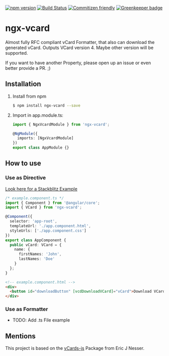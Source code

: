 [![npm version](https://badge.fury.io/js/ngx-vcard.svg)](https://badge.fury.io/js/ngx-vcard)
[![Build Status](https://travis-ci.org/DanielHabenicht/ngx-vcard.svg?branch=master)](https://travis-ci.org/DanielHabenicht/ngx-vcard)
[![Commitizen friendly](https://img.shields.io/badge/commitizen-friendly-brightgreen.svg)](http://commitizen.github.io/cz-cli/)
[![Greenkeeper badge](https://badges.greenkeeper.io/DanielHabenicht/ngx-propagation-stop.svg)](https://greenkeeper.io/)

# ngx-vcard

Almost fully RFC compliant vCard Formatter, that also can download the generated vCard.
Outputs VCard version 4.
Maybe other version will be supported.

If you want to have another Property, please open up an issue or even better provide a PR. ;)

## Installation

1.  Install from npm
    ```bash
    $ npm install ngx-vcard --save
    ```
2.  Import in app.module.ts:

    ```typescript
    import { NgxVcardModule } from 'ngx-vcard';

    @NgModule({
      imports: [NgxVcardModule]
    })
    export class AppModule {}
    ```

## How to use

### Use as Directive

[Look here for a Stackblitz Example](https://stackblitz.com/github/DanielHabenicht/ngx-vcard)

```typescript
/* example.component.ts */
import { Component } from '@angular/core';
import { VCard } from 'ngx-vcard';

@Component({
  selector: 'app-root',
  templateUrl: './app.component.html',
  styleUrls: ['./app.component.css']
})
export class AppComponent {
  public vCard: VCard = {
    name: {
      firstNames: 'John',
      lastNames: 'Doe'
    }
  };
}
```

```html
<!-- example.component.html -->
<div>
  <button id="downloadButton" [vcdDownloadVCard]="vCard">Download VCard!</button>
</div>
```

### Use as Formatter

- TODO: Add .ts File example

## Mentions

This project is based on the [vCards-js](https://github.com/enesser/vCards-js) Package from Eric J Nesser.
